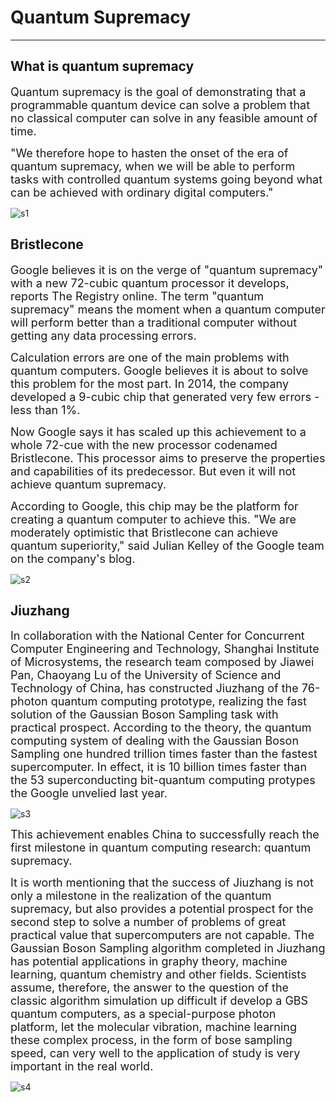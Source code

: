 # Quantum Supremacy
---
## What is quantum supremacy
<font size = 4> Quantum supremacy is the goal of demonstrating that a programmable quantum device can solve a problem that no classical computer can solve in any feasible amount of time. </font> 

<font size=4>"We therefore hope to hasten the onset of the era of quantum supremacy, when we will be able to perform tasks with controlled quantum systems going beyond what can be achieved with ordinary digital computers." </font>

<img :src="$withBase('/s1.png')" alt="s1">

## Bristlecone
<font size = 4> Google believes it is on the verge of "quantum supremacy" with a new 72-cubic quantum processor it develops, reports The Registry online. The term "quantum supremacy" means the moment when a quantum computer will perform better than a traditional computer without getting any data processing errors. </font>

<font size = 4> Calculation errors are one of the main problems with quantum computers. Google believes it is about to solve this problem for the most part. In 2014, the company developed a 9-cubic chip that generated very few errors - less than 1%. </font>

<font size = 4> Now Google says it has scaled up this achievement to a whole 72-cue with the new processor codenamed Bristlecone. This processor aims to preserve the properties and capabilities of its predecessor. But even it will not achieve quantum supremacy.</font>

<font size= 4>According to Google, this chip may be the platform for creating a quantum computer to achieve this. "We are moderately optimistic that Bristlecone can achieve quantum superiority," said Julian Kelley of the Google team on the company's blog.</font>

<img :src="$withBase('/s2.jpg')" alt="s2">

## Jiuzhang
<font size = 4> In collaboration with the National Center for Concurrent Computer Engineering and Technology, Shanghai Institute of Microsystems, the research team composed by Jiawei Pan, Chaoyang Lu of the University of Science and Technology of China, has constructed Jiuzhang of the 76-photon quantum computing prototype, realizing the fast solution of the Gaussian Boson Sampling task with practical prospect. According to the theory, the quantum computing system of dealing with the Gaussian Boson Sampling one hundred trillion times faster than the fastest supercomputer. In effect, it is 10 billion times faster than the 53 superconducting bit-quantum computing protypes the Google unvelied last year.</font>

<img :src="$withBase('/s3.png')" alt="s3">

<font size = 4>This achievement enables China to successfully reach the first milestone in quantum computing research: quantum supremacy. </font>

<font size = 4> It is worth mentioning that the success of Jiuzhang is not only a milestone in the realization of the quantum supremacy, but also provides a potential prospect for the second step to solve a number of problems of great practical value that supercomputers are not capable. The Gaussian Boson Sampling algorithm completed in Jiuzhang has potential applications in graphy theory, machine learning, quantum chemistry and other fields. Scientists assume, therefore, the answer to the question of the classic algorithm simulation up difficult if develop a GBS quantum computers, as a special-purpose photon platform, let the molecular vibration, machine learning these complex process, in the form of bose sampling speed, can very well to the application of study is very important in the real world. </font>

<img :src="$withBase('/s4.jpg')" alt="s4">